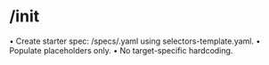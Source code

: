 # /init <site>

• Create starter spec: /specs/<site>.yaml using selectors-template.yaml.
• Populate placeholders only.
• No target-specific hardcoding.

